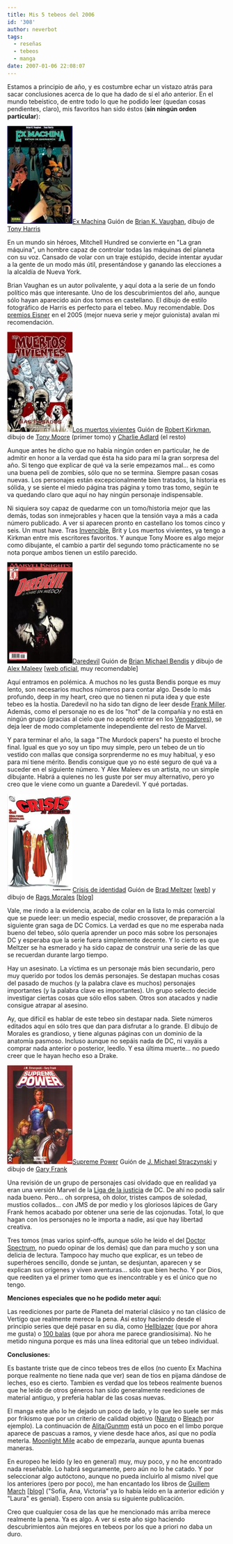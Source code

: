 ```yaml
---
title: Mis 5 tebeos del 2006
id: '308'
author: neverbot
tags:
  - reseñas
  - tebeos
  - manga
date: 2007-01-06 22:08:07
---
```


Estamos a principio de año, y es costumbre echar un vistazo atrás para sacar conclusiones acerca de lo que ha dado de sí el año anterior. En el mundo tebeístico, de entre todo lo que he podido leer (quedan cosas pendientes, claro), mis favoritos han sido éstos (**sin ningún orden particular**):

[![Ex Machina](./mis-5-tebeos-del-2006/ExMachina.jpg "Ex Machina")Ex Machina](http://en.wikipedia.org/wiki/Ex_Machina_%28comics%29) Guión de [Brian K. Vaughan](http://en.wikipedia.org/wiki/Brian_K._Vaughan), dibujo de [Tony Harris](http://en.wikipedia.org/wiki/Tony_Harris_%28cartoonist%29)

En un mundo sin héroes, Mitchell Hundred se convierte en "La gran máquina", un hombre capaz de controlar todas las máquinas del planeta con su voz. Cansado de volar con un traje estúpido, decide intentar ayudar a la gente de un modo más útil, presentándose y ganando las elecciones a la alcaldía de Nueva York.

Brian Vaughan es un autor polivalente, y aquí dota a la serie de un fondo político más que interesante. Uno de los descubrimientos del año, aunque sólo hayan aparecido aún dos tomos en castellano. El dibujo de estilo fotográfico de Harris es perfecto para el tebeo. Muy recomendable. Dos [premios Eisner](http://en.wikipedia.org/wiki/Eisner_Award) en el 2005 (mejor nueva serie y mejor guionista) avalan mi recomendación.

[![Los muertos vivientes](./mis-5-tebeos-del-2006/MuertosVivientes.jpg "Los muertos vivientes")Los muertos vivientes](http://en.wikipedia.org/wiki/The_Walking_Dead) Guión de [Robert Kirkman](http://en.wikipedia.org/wiki/Robert_Kirkman), dibujo de [Tony Moore](http://en.wikipedia.org/wiki/Tony_Moore_%28artist%29) (primer tomo) y [Charlie Adlard](http://en.wikipedia.org/wiki/Charlie_Adlard) (el resto)

Aunque antes he dicho que no había ningún orden en particular, he de admitir en honor a la verdad que ésta ha sido para mí la gran sorpresa del año. Si tengo que explicar de qué va la serie empezamos mal... es como una buena peli de zombies, sólo que no se termina. Siempre pasan cosas nuevas. Los personajes están excepcionalmente bien tratados, la historia es sólida, y se siente el miedo página tras página y tomo tras tomo, según te va quedando claro que aquí no hay ningún personaje indispensable.

Ni siquiera soy capaz de quedarme con un tomo/historia mejor que las demás, todas son inmejorables y hacen que la tensión vaya a más a cada número publicado. A ver si aparecen pronto en castellano los tomos cinco y seis. Un must have. Tras [Invencible](http://en.wikipedia.org/wiki/Invincible_%28comic%29), Brit y Los muertos vivientes, ya tengo a Kirkman entre mis escritores favoritos. Y aunque Tony Moore es algo mejor como dibujante, el cambio a partir del segundo tomo prácticamente no se nota porque ambos tienen un estilo parecido.

[![Daredevil](./mis-5-tebeos-del-2006/Daredevil.jpg "Daredevil")Daredevil](http://en.wikipedia.org/wiki/Daredevil_%28Marvel_Comics%29) Guión de [Brian Michael Bendis](http://en.wikipedia.org/wiki/Brian_Michael_Bendis) y dibujo de [Alex Maleev](http://en.wikipedia.org/wiki/Alex_Maleev) \[[web oficial](http://www.maleev.com/), muy recomendable\]

Aquí entramos en polémica. A muchos no les gusta Bendis porque es muy lento, son necesarios muchos números para contar algo. Desde lo más profundo, deep in my heart, creo que no tienen ni puta idea y que este tebeo es la hostia. Daredevil no ha sido tan digno de leer desde [Frank Miller](http://en.wikipedia.org/wiki/Frank_Miller_%28comics%29). Además, como el personaje no es de los "hot" de la compañía y no está en ningún grupo (gracias al cielo que no aceptó entrar en los [Vengadores](http://en.wikipedia.org/wiki/Avengers_%28comics%29)), se deja leer de modo completamente independiente del resto de Marvel.

Y para terminar el año, la saga "The Murdock papers" ha puesto el broche final. Igual es que yo soy un tipo muy simple, pero un tebeo de un tío vestido con mallas que consiga sorprenderme no es muy habitual, y eso para mí tiene mérito. Bendis consigue que yo no esté seguro de qué va a suceder en el siguiente número. Y Alex Maleev es un artista, no un simple dibujante. Habrá a quienes no les guste por ser muy alternativo, pero yo creo que le viene como un guante a Daredevil. Y qué portadas.

[![Crisis de identidad](./mis-5-tebeos-del-2006/Crisisdeidentidad.jpg "Crisis de identidad")Crisis de identidad](http://en.wikipedia.org/wiki/Identity_Crisis_%28comics%29) Guión de [Brad Meltzer](http://en.wikipedia.org/wiki/Brad_Meltzer) \[[web](http://www.bradmeltzer.com/)\] y dibujo de [Rags Morales](http://en.wikipedia.org/wiki/Rags_Morales) \[[blog](http://rags.comicbloc.com/)\]

Vale, me rindo a la evidencia, acabo de colar en la lista lo más comercial que se puede leer: un medio especial, medio crossover, de preparación a la siguiente gran saga de DC Comics. La verdad es que no me esperaba nada bueno del tebeo, sólo quería aprender un poco más sobre los personajes DC y esperaba que la serie fuera simplemente decente. Y lo cierto es que Meltzer se ha esmerado y ha sido capaz de construir una serie de las que se recuerdan durante largo tiempo.

Hay un asesinato. La víctima es un personaje más bien secundario, pero muy querido por todos los demás personajes. Se destapan muchas cosas del pasado de muchos (y la palabra clave es muchos) personajes importantes (y la palabra clave es importantes). Un grupo selecto decide investigar ciertas cosas que sólo ellos saben. Otros son atacados y nadie consigue atrapar al asesino.

Ay, que difícil es hablar de este tebeo sin destapar nada. Siete números editados aquí en sólo tres que dan para disfrutar a lo grande. El dibujo de Morales es grandioso, y tiene algunas páginas con un dominio de la anatomía pasmoso. Incluso aunque no sepáis nada de DC, ni vayáis a comprar nada anterior o posterior, leedlo. Y esa última muerte... no puedo creer que le hayan hecho eso a Drake.

[![Supreme Power](./mis-5-tebeos-del-2006/SupremePower.jpg "Supreme Power")Supreme Power](http://en.wikipedia.org/wiki/Supreme_Power) Guión de [J. Michael Straczynski](http://en.wikipedia.org/wiki/J._Michael_Straczynski) y dibujo de [Gary Frank](http://en.wikipedia.org/wiki/Gary_Frank)

Una revisión de un grupo de personajes casi olvidado que en realidad ya eran una versión Marvel de la [Liga de la justicia](http://en.wikipedia.org/wiki/Justice_league) de DC. De ahí no podía salir nada bueno. Pero... oh sorpresa, oh dolor, tristes campos de soledad, mustios collados... con JMS de por medio y los gloriosos lápices de Gary Frank hemos acabado por obtener una serie de las cojonudas. Total, lo que hagan con los personajes no le importa a nadie, así que hay libertad creativa.

Tres tomos (mas varios spinf-offs, aunque sólo he leido el del [Doctor Spectrum](http://en.wikipedia.org/wiki/Doctor_Spectrum:_Full_Spectrum), no puedo opinar de los demás) que dan para mucho y son una delicia de lectura. Tampoco hay mucho que explicar, es un tebeo de superhéroes sencillo, donde se juntan, se desjuntan, aparecen y se explican sus orígenes y viven aventuras... sólo que bien hecho. Y por Dios, que reediten ya el primer tomo que es inencontrable y es el único que no tengo.

**Menciones especiales que no he podido meter aquí:**

Las reediciones por parte de Planeta del material clásico y no tan clásico de Vertigo que realmente merece la pena. Así estoy haciendo desde el principio series que dejé pasar en su día, como [Hellblazer](http://en.wikipedia.org/wiki/Hellblazer) (que por ahora me gusta) o [100 balas](http://en.wikipedia.org/wiki/100_bullets) (que por ahora me parece grandiosísima). No he metido ninguna porque es más una línea editorial que un tebeo individual.

**Conclusiones:**

Es bastante triste que de cinco tebeos tres de ellos (no cuento Ex Machina porque realmente no tiene nada que ver) sean de tios en pijama dándose de leches, eso es cierto. Tambien es verdad que los tebeos realmente buenos que he leído de otros géneros han sido generalmente reediciones de material antiguo, y prefería hablar de las cosas nuevas.

El manga este año lo he dejado un poco de lado, y lo que leo suele ser más por frikismo que por un criterio de calidad objetivo ([Naruto](http://en.wikipedia.org/wiki/Naruto) o [Bleach](http://en.wikipedia.org/wiki/Bleach_%28manga%29) por ejemplo). La continuación de [Alita/Gunmm](http://en.wikipedia.org/wiki/Battle_Angel_Alita:_Last_Order) está un poco en el limbo porque aparece de pascuas a ramos, y viene desde hace años, así que no podía meterla. [Moonlight Mile](http://www.editorialivrea.com/ESP/manga_moonlight.htm) acabo de empezarla, aunque apunta buenas maneras.

En europeo he leído (y leo en general) muy, muy poco, y no he encontrado nada reseñable. Lo habrá seguramente, pero aún no lo he catado. Y por seleccionar algo autóctono, aunque no pueda incluirlo al mismo nivel que los anteriores (pero por poco), me han encantado los libros de [Guillem March](http://www.mallorcaweb.net/guillemmarch/) \[[blog](http://guillemmarch.blogspot.com/)\] ("Sofía, Ana, Victoria" ya lo había leído en la anterior edición y "Laura" es genial). Espero con ansia su siguiente publicación.

Creo que cualquier cosa de las que he mencionado más arriba merece realmente la pena. Ya es algo. A ver si este año sigo haciendo descubrimientos aún mejores en tebeos por los que a priori no daba un duro.
